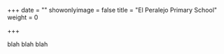 +++
date = ""
showonlyimage = false
title = "El Peralejo Primary School"
weight = 0

+++

blah blah blah